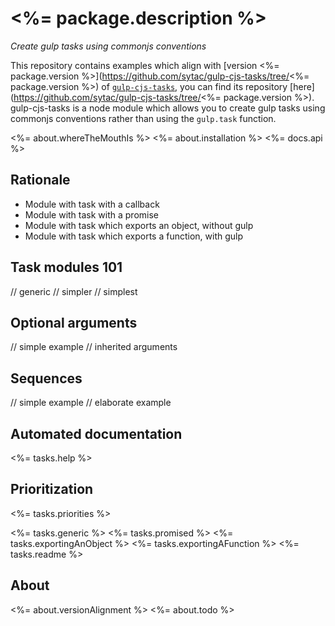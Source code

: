 # <%= package.description %>

*Create gulp tasks using commonjs conventions*

This repository contains examples which align with [version <%= package.version %>](https://github.com/sytac/gulp-cjs-tasks/tree/<%= package.version %>) of [`gulp-cjs-tasks`](https://github.com/sytac/gulp-cjs-tasks), you can find its repository [here](https://github.com/sytac/gulp-cjs-tasks/tree/<%= package.version %>).
gulp-cjs-tasks is a node module which allows you to create gulp tasks using commonjs conventions rather than using the `gulp.task` function.

<%= about.whereTheMouthIs %>
<%= about.installation %>
<%= docs.api %>

## Rationale

- Module with task with a callback
- Module with task with a promise
- Module with task which exports an object, without gulp
- Module with task which exports a function, with gulp

## Task modules 101

// generic
// simpler
// simplest
## Optional arguments

// simple example
// inherited arguments

## Sequences

// simple example
// elaborate example

## Automated documentation

<%= tasks.help %>

## Prioritization

<%= tasks.priorities %>

<%= tasks.generic %>
<%= tasks.promised %>
<%= tasks.exportingAnObject %>
<%= tasks.exportingAFunction %>
<%= tasks.readme %>

## About

<%= about.versionAlignment %>
<%= about.todo %>
